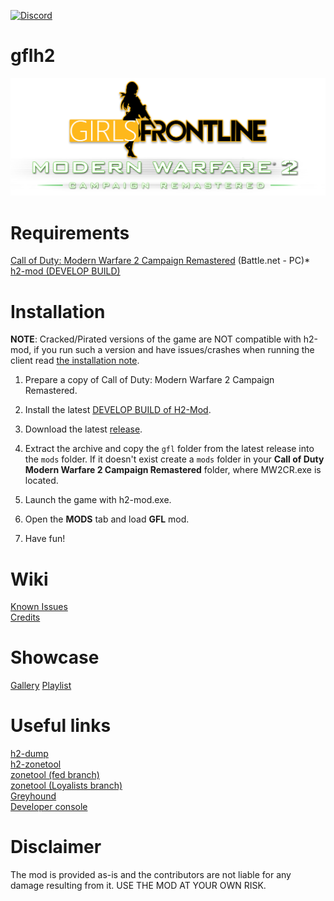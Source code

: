 [![Discord](https://img.shields.io/discord/725057886958387393?label=Discord&logo=discord)](https://discord.gg/yYQDxkUtkV)
# gflh2
![](https://github.com/Loyalists/gflh2/blob/main/assets/github/logo.png?raw=true)

# Requirements
[Call of Duty: Modern Warfare 2 Campaign Remastered](https://us.shop.battle.net/en-us/product/call-of-duty-modern-warfare-2-campaign-remastered) (Battle.net - PC)*  
[h2-mod (DEVELOP BUILD)](https://github.com/fedddddd/h2-mod)

# Installation
**NOTE**: Cracked/Pirated versions of the game are NOT compatible with h2-mod, if you run such a version and have issues/crashes when running the client read [the installation note](https://github.com/fedddddd/h2-mod#installation).
1. Prepare a copy of Call of Duty: Modern Warfare 2 Campaign Remastered.

2. Install the latest [DEVELOP BUILD of H2-Mod](https://github.com/fedddddd/h2-mod#installation).

3. Download the latest [release](https://github.com/Loyalists/gflh2/releases/tag/1.1).

4. Extract the archive and copy the `gfl` folder from the latest release into the `mods` folder. If it doesn't exist create a `mods` folder in your **Call of Duty Modern Warfare 2 Campaign Remastered** folder, where MW2CR.exe is located.

5. Launch the game with h2-mod.exe.

6. Open the **MODS** tab and load **GFL** mod.

7. Have fun!

# Wiki   
[Known Issues](https://github.com/Loyalists/gflh2/wiki/Known-Issues)   
[Credits](https://github.com/Loyalists/gflh2/wiki/Credits)   

# Showcase
[Gallery](https://github.com/Loyalists/gflh2/wiki/Gallery)
[Playlist](https://www.youtube.com/playlist?list=PLHUTPjEfLLEIjsRub7FRDtQc-oJpnKD-0)   

# Useful links
[h2-dump](https://github.com/fedddddd/h2-dump)   
[h2-zonetool](https://github.com/fedddddd/h2-zonetool)   
[zonetool (fed branch)](https://github.com/fedddddd/zonetool/tree/h2)   
[zonetool (Loyalists branch)](https://github.com/Loyalists/zonetool)   
[Greyhound](https://github.com/Scobalula/Greyhound)   
[Developer console](https://callofduty.fandom.com/wiki/Developer_console)   

# Disclaimer
The mod is provided as-is and the contributors are not liable for any damage resulting from it. USE THE MOD AT YOUR OWN RISK.
